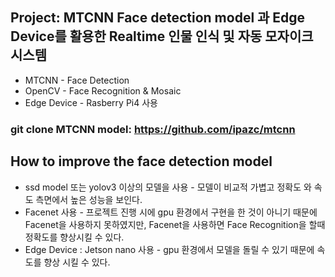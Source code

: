 ## Project: MTCNN Face detection model 과 Edge Device를 활용한 Realtime 인물 인식 및 자동 모자이크 시스템

* MTCNN - Face Detection
* OpenCV - Face Recognition & Mosaic
* Edge Device - Rasberry Pi4 사용

### git clone MTCNN model: https://github.com/ipazc/mtcnn

## How to improve the face detection model

* ssd model 또는 yolov3 이상의 모델을 사용 - 모델이 비교적 가볍고 정확도 와 속도 측면에서 높은 성능을 보인다. 
* Facenet 사용 - 프로젝트 진행 시에 gpu 환경에서 구현을 한 것이 아니기 때문에 Facenet을 사용하지 못하였지만, Facenet을 사용하면 Face Recognition을 할때 정확도를 향상시킬 수 있다. 
* Edge Device : Jetson nano 사용 - gpu 환경에서 모델을 돌릴 수 있기 때문에 속도를 향상 시킬 수 있다.  
